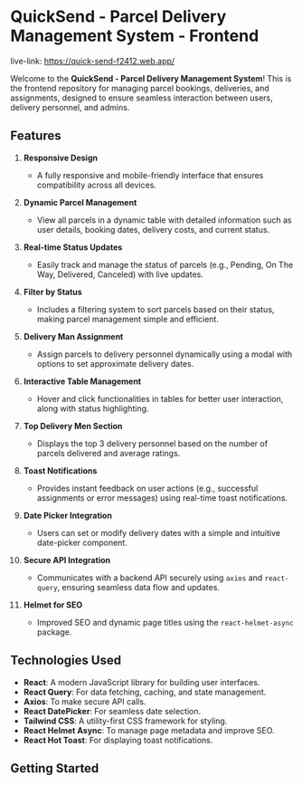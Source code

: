 # QuickSend - Parcel Delivery Management System - Frontend

live-link: https://quick-send-f2412.web.app/

Welcome to the **QuickSend - Parcel Delivery Management System**! This is the frontend repository for managing parcel bookings, deliveries, and assignments, designed to ensure seamless interaction between users, delivery personnel, and admins.

## Features

1. **Responsive Design**  
   - A fully responsive and mobile-friendly interface that ensures compatibility across all devices.

2. **Dynamic Parcel Management**  
   - View all parcels in a dynamic table with detailed information such as user details, booking dates, delivery costs, and current status.

3. **Real-time Status Updates**  
   - Easily track and manage the status of parcels (e.g., Pending, On The Way, Delivered, Canceled) with live updates.

4. **Filter by Status**  
   - Includes a filtering system to sort parcels based on their status, making parcel management simple and efficient.

5. **Delivery Man Assignment**  
   - Assign parcels to delivery personnel dynamically using a modal with options to set approximate delivery dates.

6. **Interactive Table Management**  
   - Hover and click functionalities in tables for better user interaction, along with status highlighting.

7. **Top Delivery Men Section**  
   - Displays the top 3 delivery personnel based on the number of parcels delivered and average ratings.

8. **Toast Notifications**  
   - Provides instant feedback on user actions (e.g., successful assignments or error messages) using real-time toast notifications.

9. **Date Picker Integration**  
   - Users can set or modify delivery dates with a simple and intuitive date-picker component.

10. **Secure API Integration**  
    - Communicates with a backend API securely using `axios` and `react-query`, ensuring seamless data flow and updates.

11. **Helmet for SEO**  
    - Improved SEO and dynamic page titles using the `react-helmet-async` package.

## Technologies Used

- **React**: A modern JavaScript library for building user interfaces.
- **React Query**: For data fetching, caching, and state management.
- **Axios**: To make secure API calls.
- **React DatePicker**: For seamless date selection.
- **Tailwind CSS**: A utility-first CSS framework for styling.
- **React Helmet Async**: To manage page metadata and improve SEO.
- **React Hot Toast**: For displaying toast notifications.

## Getting Started

